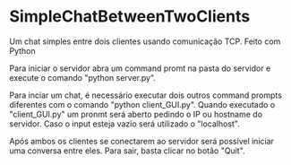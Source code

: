 # SimpleChatBetweenTwoClients
Um chat simples entre dois clientes usando comunicação TCP. Feito com Python

Para iniciar o servidor abra um command promt na pasta do servidor e execute o comando "python server.py".

Para inciar um chat, é necessário executar dois outros command prompts diferentes com o comando "python client_GUI.py". Quando executado o "client_GUI.py" um pronmt será aberto pedindo o IP ou hostname do servidor. Caso o input esteja vazio será utilizado o "localhost".

Após ambos os clientes se conectarem ao servidor será possível iniciar uma conversa entre eles. Para sair, basta clicar no botão "Quit".

